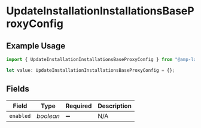 # UpdateInstallationInstallationsBaseProxyConfig

## Example Usage

```typescript
import { UpdateInstallationInstallationsBaseProxyConfig } from "@amp-labs/sdk-node/models/operations";

let value: UpdateInstallationInstallationsBaseProxyConfig = {};
```

## Fields

| Field              | Type               | Required           | Description        |
| ------------------ | ------------------ | ------------------ | ------------------ |
| `enabled`          | *boolean*          | :heavy_minus_sign: | N/A                |